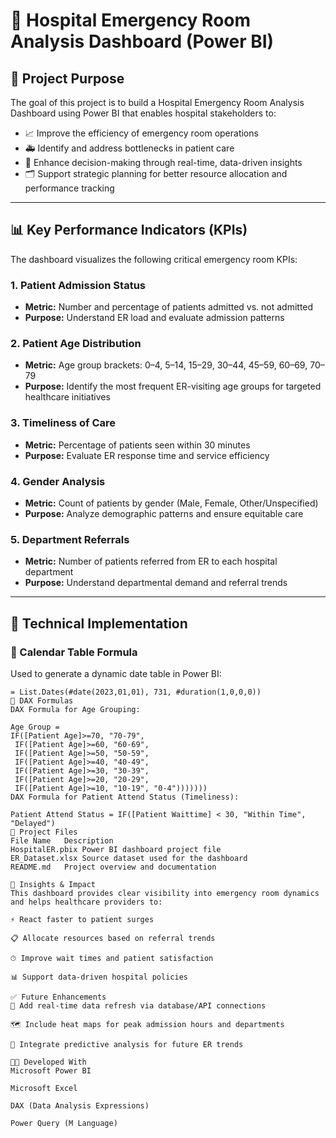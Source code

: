 # 🏥 Hospital Emergency Room Analysis Dashboard (Power BI)

## 📌 Project Purpose

The goal of this project is to build a Hospital Emergency Room Analysis Dashboard using Power BI that enables hospital stakeholders to:

- 📈 Improve the efficiency of emergency room operations  
- 🚑 Identify and address bottlenecks in patient care  
- 🧠 Enhance decision-making through real-time, data-driven insights  
- 🗂️ Support strategic planning for better resource allocation and performance tracking  

---

## 📊 Key Performance Indicators (KPIs)

The dashboard visualizes the following critical emergency room KPIs:

### 1. Patient Admission Status
- **Metric:** Number and percentage of patients admitted vs. not admitted  
- **Purpose:** Understand ER load and evaluate admission patterns  

### 2. Patient Age Distribution
- **Metric:** Age group brackets: 0–4, 5–14, 15–29, 30–44, 45–59, 60–69, 70–79  
- **Purpose:** Identify the most frequent ER-visiting age groups for targeted healthcare initiatives  

### 3. Timeliness of Care
- **Metric:** Percentage of patients seen within 30 minutes  
- **Purpose:** Evaluate ER response time and service efficiency  

### 4. Gender Analysis
- **Metric:** Count of patients by gender (Male, Female, Other/Unspecified)  
- **Purpose:** Analyze demographic patterns and ensure equitable care  

### 5. Department Referrals
- **Metric:** Number of patients referred from ER to each hospital department  
- **Purpose:** Understand departmental demand and referral trends  

---

## 🧮 Technical Implementation

### 📅 Calendar Table Formula

Used to generate a dynamic date table in Power BI:

```powerquery
= List.Dates(#date(2023,01,01), 731, #duration(1,0,0,0))
🧠 DAX Formulas
DAX Formula for Age Grouping:

Age Group = 
IF([Patient Age]>=70, "70-79", 
 IF([Patient Age]>=60, "60-69", 
 IF([Patient Age]>=50, "50-59", 
 IF([Patient Age]>=40, "40-49", 
 IF([Patient Age]>=30, "30-39", 
 IF([Patient Age]>=20, "20-29", 
 IF([Patient Age]>=10, "10-19", "0-4")))))))
DAX Formula for Patient Attend Status (Timeliness):

Patient Attend Status = IF([Patient Waittime] < 30, "Within Time", "Delayed")
📂 Project Files
File Name	Description
HospitalER.pbix	Power BI dashboard project file
ER_Dataset.xlsx	Source dataset used for the dashboard
README.md	Project overview and documentation

📌 Insights & Impact
This dashboard provides clear visibility into emergency room dynamics and helps healthcare providers to:

⚡ React faster to patient surges

📋 Allocate resources based on referral trends

⏱ Improve wait times and patient satisfaction

📊 Support data-driven hospital policies

✅ Future Enhancements
🔄 Add real-time data refresh via database/API connections

🗺 Include heat maps for peak admission hours and departments

🔮 Integrate predictive analysis for future ER trends

🧑‍💻 Developed With
Microsoft Power BI

Microsoft Excel

DAX (Data Analysis Expressions)

Power Query (M Language)












